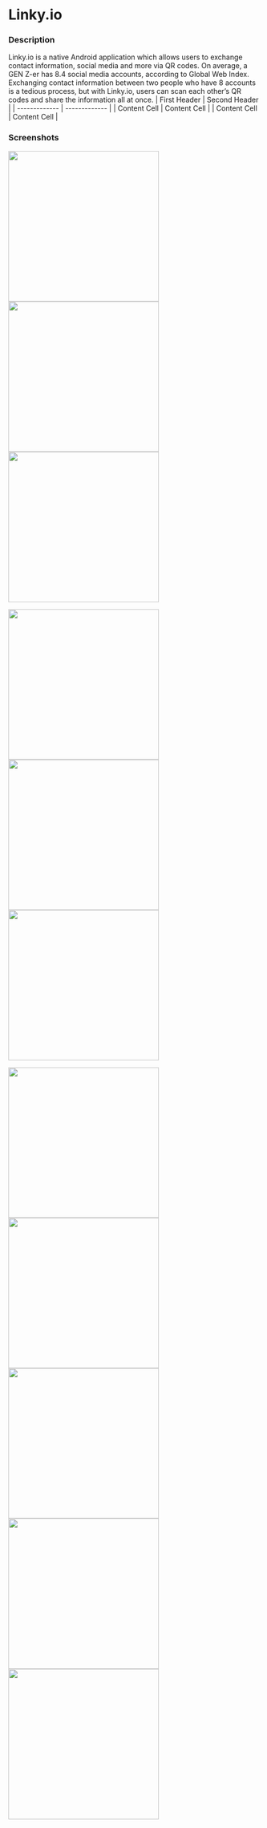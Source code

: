 # Linky.io

### Description ###
Linky.io is a native Android application which allows users to exchange contact information, social media and more
via QR codes. On average, a GEN Z-er has 8.4 social media accounts, according to Global Web Index. Exchanging 
contact information between two people who have 8 accounts is a tedious process, but with Linky.io, users can scan 
each other’s QR codes and share the information all at once.
| First Header  | Second Header |
| ------------- | ------------- |
| Content Cell  | Content Cell  |
| Content Cell  | Content Cell  |
### Screenshots ###

<p float="left">
  <img src="https://user-images.githubusercontent.com/64581539/210139577-e5b20390-a71d-4941-9c6f-16df868f329a.jpg" width="300" />
  <img src="https://user-images.githubusercontent.com/64581539/210139583-f12953ed-2e21-4f36-8fd6-618f8ecd6c33.jpg" width="300" />
  <img src="https://user-images.githubusercontent.com/64581539/210139584-4e439033-180c-4af8-b37e-945901ea6599.jpg" width="300" />
</p>
<p float="left">
  <img src="https://user-images.githubusercontent.com/64581539/210139586-55719c3d-5f21-49f6-b546-22eebd866b6a.jpg" width="300" />
  <img src="https://user-images.githubusercontent.com/64581539/210139584-4e439033-180c-4af8-b37e-945901ea6599.jpg" width="300" />
  <img src="https://user-images.githubusercontent.com/64581539/210139592-7bff6a4e-203e-4553-966c-6b7205fdb30b.jpg" width="300" />
</p>
<p float="left">
  <img src="https://user-images.githubusercontent.com/64581539/210139598-3c8b414f-6f18-4767-8499-7b326fe43f61.jpg" width="300" />
  <img src="https://user-images.githubusercontent.com/64581539/210139592-7bff6a4e-203e-4553-966c-6b7205fdb30b.jpg" width="300" />
  <img src="https://user-images.githubusercontent.com/64581539/210139583-f12953ed-2e21-4f36-8fd6-618f8ecd6c33.jpg" width="300" />
  <img src="https://user-images.githubusercontent.com/64581539/210139611-dda17004-bec2-4faf-ad90-1b2272007f26.jpg" width="300" />
  <img src="https://user-images.githubusercontent.com/64581539/210139593-790e0f3d-9293-46d8-885a-43852a71719e.jpg" width="300" />
</p>
